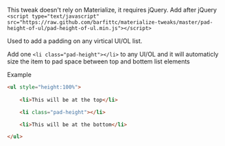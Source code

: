 This tweak doesn't rely on Materialize, it requires jQuery.
Add after jQuery
`<script type="text/javascript" src="https://raw.github.com/barfittc/materialize-tweaks/master/pad-height-of-ul/pad-height-of-ul.min.js"></script>`

Used to add a padding on any virtical UI/OL list.



Add one `<li class="pad-height"></li>` to any UI/OL and it will automaticly size the item to pad space between top and bottem list elements

Example
```html
<ul style="height:100%">
    
    <li>This will be at the top</li>

    <li class="pad-height"></li>

    <li>This will be at the bottom</li>

</ul>
```
